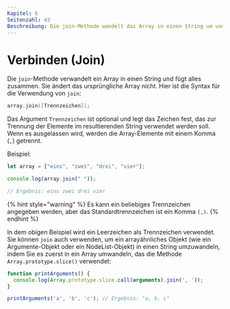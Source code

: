 ```yaml
---
Kapitel: 6
Seitenzahl: 43
Beschreibung: Die join-Methode wandelt das Array in einen String um und fügt alles zusammen, ohne das ursprüngliche Array zu verändern.
---
```

# Verbinden (Join)

Die `join`-Methode verwandelt ein Array in einen String und fügt alles zusammen. Sie ändert das ursprüngliche Array nicht. Hier ist die Syntax für die Verwendung von `join`:

```c
array.join([Trennzeichen]);
```

Das Argument `Trennzeichen` ist optional und legt das Zeichen fest, das zur Trennung der Elemente im resultierenden String verwendet werden soll. Wenn es ausgelassen wird, werden die Array-Elemente mit einem Komma (`,`) getrennt.

Beispiel:

```javascript
let array = ["eins", "zwei", "drei", "vier"];

console.log(array.join(" "));

// Ergebnis: eins zwei drei vier
```

{% hint style="warning" %}
Es kann ein beliebiges Trennzeichen angegeben werden, aber das Standardtrennzeichen ist ein Komma `(,)`.
{% endhint %}

In dem obigen Beispiel wird ein Leerzeichen als Trennzeichen verwendet. Sie können `join` auch verwenden, um ein arrayähnliches Objekt (wie ein Argumente-Objekt oder ein NodeList-Objekt) in einen String umzuwandeln, indem Sie es zuerst in ein Array umwandeln, das die Methode `Array.prototype.slice()` verwendet:

```javascript
function printArguments() {
  console.log(Array.prototype.slice.call(arguments).join(', '));
}

printArguments('a', 'b', 'c'); // Ergebnis: "a, b, c"
```